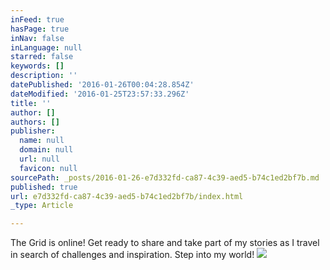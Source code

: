 ```yaml
---
inFeed: true
hasPage: true
inNav: false
inLanguage: null
starred: false
keywords: []
description: ''
datePublished: '2016-01-26T00:04:28.854Z'
dateModified: '2016-01-25T23:57:33.296Z'
title: ''
author: []
authors: []
publisher:
  name: null
  domain: null
  url: null
  favicon: null
sourcePath: _posts/2016-01-26-e7d332fd-ca87-4c39-aed5-b74c1ed2bf7b.md
published: true
url: e7d332fd-ca87-4c39-aed5-b74c1ed2bf7b/index.html
_type: Article

---
```

The Grid is online! Get ready to share and take part of my stories as I travel in search of challenges and inspiration. Step into my world!
![](https://the-grid-user-content.s3-us-west-2.amazonaws.com/20e48019-476b-4f67-8584-bc623609188a.jpg)